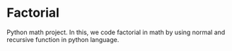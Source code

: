 # Factorial
Python math project. In this, we code factorial in math by using normal and recursive function in python language.  
